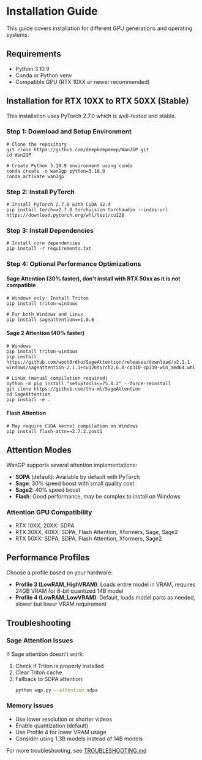 # Installation Guide

This guide covers installation for different GPU generations and operating systems.

## Requirements

- Python 3.10.9
- Conda or Python venv
- Compatible GPU (RTX 10XX or newer recommended)

## Installation for RTX 10XX to RTX 50XX (Stable)

This installation uses PyTorch 2.7.0 which is well-tested and stable.

### Step 1: Download and Setup Environment

```shell
# Clone the repository
git clone https://github.com/deepbeepmeep/Wan2GP.git
cd Wan2GP

# Create Python 3.10.9 environment using conda
conda create -n wan2gp python=3.10.9
conda activate wan2gp
```

### Step 2: Install PyTorch

```shell
# Install PyTorch 2.7.0 with CUDA 12.4
pip install torch==2.7.0 torchvision torchaudio --index-url https://download.pytorch.org/whl/test/cu128
```

### Step 3: Install Dependencies

```shell
# Install core dependencies
pip install -r requirements.txt
```

### Step 4: Optional Performance Optimizations

#### Sage Attention (30% faster), don't install with RTX 50xx as it is not compatible

```shell
# Windows only: Install Triton
pip install triton-windows 

# For both Windows and Linux
pip install sageattention==1.0.6 
```

#### Sage 2 Attention (40% faster)

```shell
# Windows
pip install triton-windows 
pip install https://github.com/woct0rdho/SageAttention/releases/download/v2.1.1-windows/sageattention-2.1.1+cu126torch2.6.0-cp310-cp310-win_amd64.whl

# Linux (manual compilation required)
python -m pip install "setuptools<=75.8.2" --force-reinstall
git clone https://github.com/thu-ml/SageAttention
cd SageAttention 
pip install -e .
```

#### Flash Attention

```shell
# May require CUDA kernel compilation on Windows
pip install flash-attn==2.7.2.post1
```

 
## Attention Modes

WanGP supports several attention implementations:

- **SDPA** (default): Available by default with PyTorch
- **Sage**: 30% speed boost with small quality cost
- **Sage2**: 40% speed boost 
- **Flash**: Good performance, may be complex to install on Windows

### Attention GPU Compatibility

- RTX 10XX, 20XX: SDPA
- RTX 30XX, 40XX: SDPA, Flash Attention, Xformers, Sage, Sage2
- RTX 50XX: SDPA, SDPA, Flash Attention, Xformers, Sage2

## Performance Profiles

Choose a profile based on your hardware:

- **Profile 3 (LowRAM_HighVRAM)**: Loads entire model in VRAM, requires 24GB VRAM for 8-bit quantized 14B model
- **Profile 4 (LowRAM_LowVRAM)**: Default, loads model parts as needed, slower but lower VRAM requirement

## Troubleshooting

### Sage Attention Issues

If Sage attention doesn't work:

1. Check if Triton is properly installed
2. Clear Triton cache
3. Fallback to SDPA attention:
   ```bash
   python wgp.py --attention sdpa
   ```

### Memory Issues

- Use lower resolution or shorter videos
- Enable quantization (default)
- Use Profile 4 for lower VRAM usage
- Consider using 1.3B models instead of 14B models


For more troubleshooting, see [TROUBLESHOOTING.md](TROUBLESHOOTING.md) 
